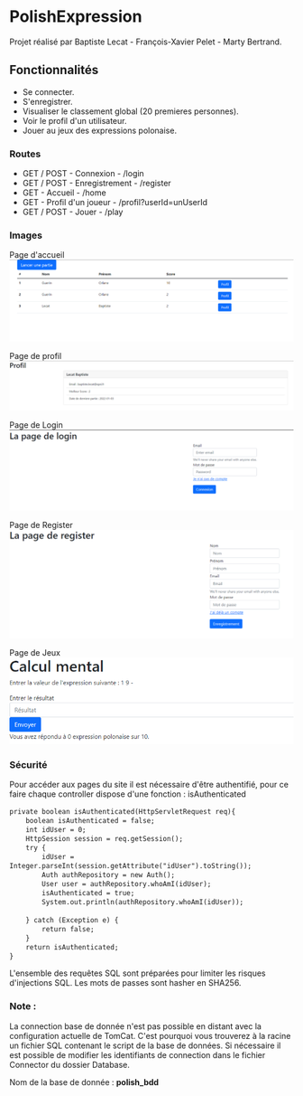 # PolishExpression

Projet réalisé par Baptiste Lecat - François-Xavier Pelet - Marty Bertrand.

## Fonctionnalités

- Se connecter.
- S'enregistrer.
- Visualiser le classement global (20 premieres personnes).
- Voir le profil d'un utilisateur.
- Jouer au jeux des expressions polonaise.

### Routes

- GET / POST - Connexion - /login
- GET / POST - Enregistrement - /register
- GET - Accueil - /home
- GET - Profil d'un joueur - /profil?userId=unUserId
- GET / POST - Jouer - /play

### Images

Page d'accueil
![img.png](img.png)

Page de profil
![img_1.png](img_1.png)

Page de Login
![img_2.png](img_2.png)

Page de Register
![img_3.png](img_3.png)

Page de Jeux
![img_4.png](img_4.png)

### Sécurité

Pour accéder aux pages du site il est nécessaire d'être authentifié, pour ce faire chaque controller dispose d'une fonction : isAuthenticated

    private boolean isAuthenticated(HttpServletRequest req){
        boolean isAuthenticated = false;
        int idUser = 0;
        HttpSession session = req.getSession();
        try {
            idUser = Integer.parseInt(session.getAttribute("idUser").toString());
            Auth authRepository = new Auth();
            User user = authRepository.whoAmI(idUser);
            isAuthenticated = true;
            System.out.println(authRepository.whoAmI(idUser));

        } catch (Exception e) {
            return false;
        }
        return isAuthenticated;
    }

L'ensemble des requêtes SQL sont préparées pour limiter les risques d'injections SQL.
Les mots de passes sont hasher en SHA256.

### Note :
La connection base de donnée n'est pas possible en distant avec la configuration actuelle de TomCat.
C'est pourquoi vous trouverez à la racine un fichier SQL contenant le script de la base de données.
Si nécessaire il est possible de modifier les identifiants de connection dans le fichier Connector du dossier Database.

Nom de la base de donnée : **polish_bdd**
